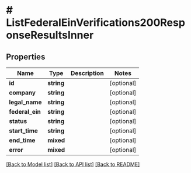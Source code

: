 # # ListFederalEinVerifications200ResponseResultsInner

## Properties

Name | Type | Description | Notes
------------ | ------------- | ------------- | -------------
**id** | **string** |  | [optional]
**company** | **string** |  | [optional]
**legal_name** | **string** |  | [optional]
**federal_ein** | **string** |  | [optional]
**status** | **string** |  | [optional]
**start_time** | **string** |  | [optional]
**end_time** | **mixed** |  | [optional]
**error** | **mixed** |  | [optional]

[[Back to Model list]](../../README.md#models) [[Back to API list]](../../README.md#endpoints) [[Back to README]](../../README.md)
